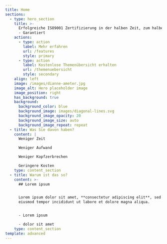 ```yaml
---
title: Home
sections:
  - type: hero_section
    title: >-
      Erfolgreiche ISO9001 Zertifizierung in der halben Zeit, zum halben Aufwand
      - Garantiert
    actions:
      - type: action
        label: Mehr erfahren
        url: /features
        style: primary
      - type: action
        label: Kostenlose Themenübersicht erhalten
        url: /themenuebersicht
        style: secondary
    align: left
    image: /images/dianne-ameter.jpg
    image_alt: Hero placeholder image
    image_position: right
    has_background: true
    background:
      background_color: blue
      background_image: images/diagonal-lines.svg
      background_image_opacity: 20
      background_image_size: auto
      background_image_repeat: repeat
  - title: Was Sie davon haben?
    content: |
      Weniger Zeit

      Weniger Aufwand

      Weniger Kopfzerbrechen

      Geringere Kosten
    type: content_section
  - title: Warum ist das so?
    content: >-
      ## Lorem ipsum


      Lorem ipsum dolor sit amet, **consectetur adipiscing elit**, sed do
      eiusmod tempor incididunt ut labore et dolore magna aliqua.


      - Lorem ipsum

      - dolor sit amet
    type: content_section
template: advanced
---
```

